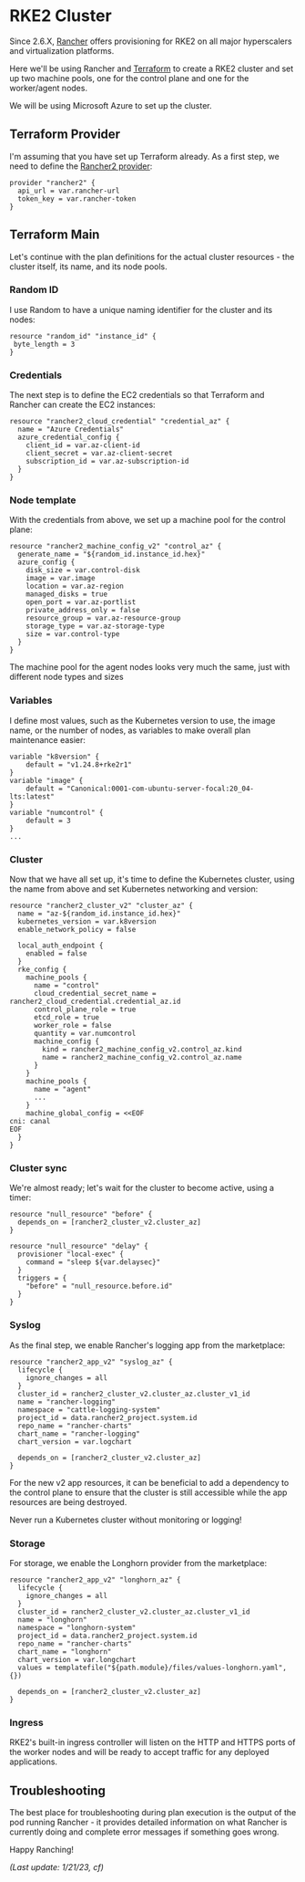 # RKE2 Cluster

Since 2.6.X, [Rancher](https://rancher.com/) offers provisioning for RKE2 on all major hyperscalers and virtualization platforms.

Here we'll be using Rancher and [Terraform](https://www.terraform.io/) to create a RKE2 cluster and set up two machine pools, one for the control plane and one for the worker/agent nodes.

We will be using Microsoft Azure to set up the cluster.

## Terraform Provider

I'm assuming that you have set up Terraform already. As a first step, we need to define the [Rancher2 provider](https://www.terraform.io/docs/providers/rancher2/index.html):

```
provider "rancher2" {
  api_url = var.rancher-url
  token_key = var.rancher-token
}
```

## Terraform Main

Let's continue with the plan definitions for the actual cluster resources - the cluster itself, its name, and its node pools.

### Random ID

I use Random to have a unique naming identifier for the cluster and its nodes:

```
resource "random_id" "instance_id" {
 byte_length = 3
}
```

### Credentials

The next step is to define the EC2 credentials so that Terraform and Rancher can create the EC2 instances:

```
resource "rancher2_cloud_credential" "credential_az" {
  name = "Azure Credentials"
  azure_credential_config {
    client_id = var.az-client-id
    client_secret = var.az-client-secret
    subscription_id = var.az-subscription-id
  }
}
```

### Node template

With the credentials from above, we set up a machine pool for the control plane:

```
resource "rancher2_machine_config_v2" "control_az" {
  generate_name = "${random_id.instance_id.hex}"
  azure_config {
    disk_size = var.control-disk
    image = var.image
    location = var.az-region
    managed_disks = true
    open_port = var.az-portlist
    private_address_only = false
    resource_group = var.az-resource-group
    storage_type = var.az-storage-type
    size = var.control-type
  }
}
```

The machine pool for the agent nodes looks very much the same, just with different node types and sizes

### Variables

I define most values, such as the Kubernetes version to use, the image name, or the number of nodes, as variables to make overall plan maintenance easier:

```
variable "k8version" {
	default = "v1.24.8+rke2r1"
}
variable "image" { 
	default = "Canonical:0001-com-ubuntu-server-focal:20_04-lts:latest"
}
variable "numcontrol" {
    default = 3
}
...
```

### Cluster

Now that we have all set up, it's time to define the Kubernetes cluster, using the name from above and set Kubernetes networking and version:

```
resource "rancher2_cluster_v2" "cluster_az" {
  name = "az-${random_id.instance_id.hex}"
  kubernetes_version = var.k8version
  enable_network_policy = false

  local_auth_endpoint {
    enabled = false
  }
  rke_config {
    machine_pools {
      name = "control"
      cloud_credential_secret_name = rancher2_cloud_credential.credential_az.id
      control_plane_role = true
      etcd_role = true
      worker_role = false
      quantity = var.numcontrol 
      machine_config {
        kind = rancher2_machine_config_v2.control_az.kind
        name = rancher2_machine_config_v2.control_az.name
      }
    }
    machine_pools {
      name = "agent"
      ... 
    }
    machine_global_config = <<EOF
cni: canal
EOF
  }
}
```

### Cluster sync

We're almost ready; let's wait for the cluster to become active, using a timer:

```
resource "null_resource" "before" {
  depends_on = [rancher2_cluster_v2.cluster_az]
}

resource "null_resource" "delay" {
  provisioner "local-exec" {
    command = "sleep ${var.delaysec}"
  }
  triggers = {
    "before" = "null_resource.before.id"
  }
}
```

### Syslog

As the final step, we enable Rancher's logging app from the marketplace:

```
resource "rancher2_app_v2" "syslog_az" {
  lifecycle {
    ignore_changes = all
  }
  cluster_id = rancher2_cluster_v2.cluster_az.cluster_v1_id
  name = "rancher-logging"
  namespace = "cattle-logging-system"
  project_id = data.rancher2_project.system.id
  repo_name = "rancher-charts"
  chart_name = "rancher-logging"
  chart_version = var.logchart

  depends_on = [rancher2_cluster_v2.cluster_az]
}
```

For the new v2 app resources, it can be beneficial to add a dependency to the control plane to ensure that the cluster is still accessible while the app resources are being destroyed.

Never run a Kubernetes cluster without monitoring or logging!

### Storage

For storage, we enable the Longhorn provider from the marketplace:

```
resource "rancher2_app_v2" "longhorn_az" {
  lifecycle {
    ignore_changes = all
  }
  cluster_id = rancher2_cluster_v2.cluster_az.cluster_v1_id
  name = "longhorn"
  namespace = "longhorn-system"
  project_id = data.rancher2_project.system.id
  repo_name = "rancher-charts"
  chart_name = "longhorn"
  chart_version = var.longchart
  values = templatefile("${path.module}/files/values-longhorn.yaml", {})

  depends_on = [rancher2_cluster_v2.cluster_az]
}
```

### Ingress

RKE2's built-in ingress controller will listen on the HTTP and HTTPS ports of the worker nodes and will be ready to accept traffic for any deployed applications.

## Troubleshooting

The best place for troubleshooting during plan execution is the output of the pod running Rancher - it provides detailed information on what Rancher is currently doing and complete error messages if something goes wrong.

Happy Ranching!

*(Last update: 1/21/23, cf)*

